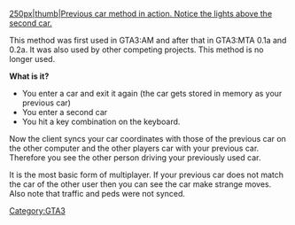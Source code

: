 [250px|thumb|Previous car method in action. Notice the lights above the second car.](/Image:01a.jpg.md "wikilink")

This method was first used in GTA3:AM and after that in GTA3:MTA 0.1a and 0.2a. It was also used by other competing projects. This method is no longer used.

**What is it?**

-   You enter a car and exit it again (the car gets stored in memory as your previous car)
-   You enter a second car
-   You hit a key combination on the keyboard.

Now the client syncs your car coordinates with those of the previous car on the other computer and the other players car with your previous car. Therefore you see the other person driving your previously used car.

It is the most basic form of multiplayer. If your previous car does not match the car of the other user then you can see the car make strange moves. Also note that traffic and peds were not synced.

[Category:GTA3](/Category:GTA3.md "wikilink")
